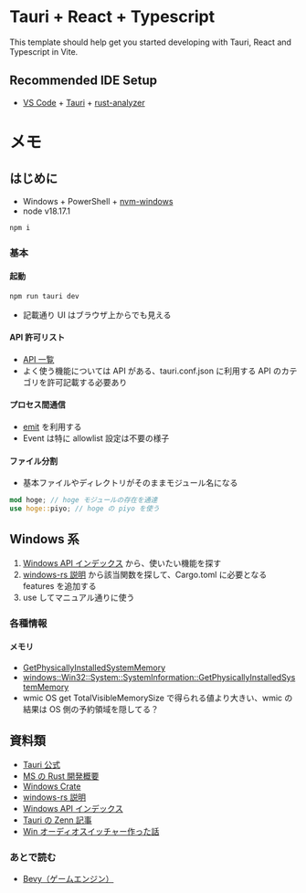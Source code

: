 # Tauri + React + Typescript

This template should help get you started developing with Tauri, React and Typescript in Vite.

## Recommended IDE Setup

- [VS Code](https://code.visualstudio.com/) + [Tauri](https://marketplace.visualstudio.com/items?itemName=tauri-apps.tauri-vscode) + [rust-analyzer](https://marketplace.visualstudio.com/items?itemName=rust-lang.rust-analyzer)

# メモ

## はじめに
- Windows + PowerShell + [nvm-windows](https://github.com/coreybutler/nvm-windows)
- node v18.17.1
```bash
npm i
```

### 基本
#### 起動
```bash
npm run tauri dev
```
- 記載通り UI はブラウザ上からでも見える

#### API 許可リスト
- [API 一覧](https://tauri.app/v1/api/js/)
- よく使う機能については API がある、tauri.conf.json に利用する API のカテゴリを許可記載する必要あり

#### プロセス間通信
- [emit](https://tauri.app/v1/api/js/event) を利用する
- Event は特に allowlist 設定は不要の様子

#### ファイル分割
- 基本ファイルやディレクトリがそのままモジュール名になる
```rust
mod hoge; // hoge モジュールの存在を通達
use hoge::piyo; // hoge の piyo を使う
```

## Windows 系
1. [Windows API インデックス](https://learn.microsoft.com/ja-jp/windows/win32/apiindex/windows-api-list) から、使いたい機能を探す
1. [windows-rs 説明](https://kennykerr.ca/rust-getting-started/index.html) から該当関数を探して、Cargo.toml に必要となる features を追加する
1. use してマニュアル通りに使う

### 各種情報

#### メモリ
- [GetPhysicallyInstalledSystemMemory](https://learn.microsoft.com/ja-jp/windows/win32/api/sysinfoapi/nf-sysinfoapi-getphysicallyinstalledsystemmemory)
- [windows::Win32::System::SystemInformation::GetPhysicallyInstalledSystemMemory](https://microsoft.github.io/windows-docs-rs/doc/windows/Win32/System/SystemInformation/fn.GetPhysicallyInstalledSystemMemory.html)
- wmic OS get TotalVisibleMemorySize で得られる値より大きい、wmic の結果は OS 側の予約領域を隠してる？

## 資料類
- [Tauri 公式](https://docs.rs/tauri/)
- [MS の Rust 開発概要](https://learn.microsoft.com/ja-jp/windows/dev-environment/rust/)
- [Windows Crate](https://microsoft.github.io/windows-docs-rs/doc/windows/)
- [windows-rs 説明](https://kennykerr.ca/rust-getting-started/index.html)
- [Windows API インデックス](https://learn.microsoft.com/ja-jp/windows/win32/apiindex/windows-api-list)
- [Tauri の Zenn 記事](https://zenn.dev/kumassy/books/6e518fe09a86b2/viewer/521d6b)
- [Win オーディオスイッチャー作った話](https://qiita.com/namn1125/items/fa59ba4e499d770921db)

### あとで読む
- [Bevy（ゲームエンジン）](https://github.com/bevyengine/bevy)